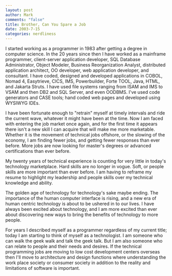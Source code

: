 ```yaml
--- 
layout: post
author: Mark
comments: "false"
title: Brother, Can You Spare a Job
date: 2003-7-15
categories: nerdliness
---
```

I started working as a programmer in 1983 after getting a degree in computer science. In the 20 years since then I have worked as a mainframe programmer, client-server application developer, SQL Database Administrator, Object Modeler, Business Reorganization Analyst, distributed application architect, OO developer, web application developer, and consultant. I have coded, designed and developed applications in COBOL, Nomad 4, Easytrieve, CICS, IMS, Powerbuilder, Forte TOOL, Java, HTML, and Jakarta Struts. I have used file systems ranging from ISAM and IMS to VSAM and then DB2 and SQL Server, and even OODBMS. I've used code generators and CASE tools; hand coded web pages and developed using WYSIWYG IDEs.

I have been fortunate enough to "retrain" myself at timely intervals and ride the current wave, whatever it might have been at the time. Now I am faced with entering the job market once again, and for the first time it appears there isn't a new skill I can acquire that will make me more marketable. Whether it is the movement of technical jobs offshore, or the slowing of the economy, I am finding fewer jobs, and getting fewer responses than ever before. More jobs are now looking for master's degrees or advanced certifications than ever before.

My twenty years of technical experience is counting for very little in today's technology marketplace. Hard skills are no longer in vogue. Soft, or people skills are more important than ever before. I am having to reframe my resume to highlight my leadership and people skills over my technical knowledge and ability.

The golden age of technology for technology's sake maybe ending. The importance of the human computer interface is rising, and a new era of human centric technology is about to be ushered in to our lives. I have always been excited about technology, and I am more excited than ever about discovering new ways to bring the benefits of technology to more people.

For years I described myself as a programmer regardless of my current title; today I am starting to think of myself as a technologist. I am someone who can walk the geek walk and talk the geek talk. But I am also someone who can relate to people and their needs and desires. If the technical programming jobs are moving to low cost development centers overseas then I'll move to architecture and design functions where understanding the work place society or consumer society in addition to the reality and limitations of software is important.
